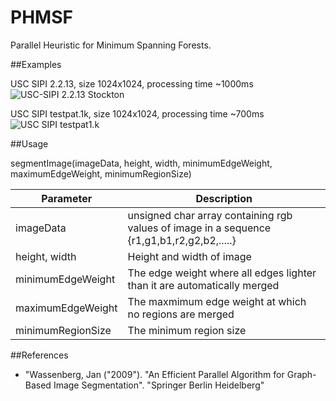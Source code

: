 # PHMSF
Parallel Heuristic for Minimum Spanning Forests.

##Examples

USC SIPI 2.2.13, size 1024x1024, processing time ~1000ms
![USC-SIPI 2.2.13 Stockton](http://i.imgur.com/eMoaxRq.png)


USC SIPI testpat.1k, size 1024x1024, processing time ~700ms
![USC SIPI testpat1.k](http://i.imgur.com/Cr2jXAf.png)

##Usage

segmentImage(imageData, height, width, minimumEdgeWeight, maximumEdgeWeight, minimumRegionSize)

Parameter|Description
---------|----------
imageData|unsigned char array containing rgb values of image in a sequence {r1,g1,b1,r2,g2,b2,.....}
height, width|Height and width of image
minimumEdgeWeight|The edge weight where all edges lighter than it are automatically merged
maximumEdgeWeight|The maxmimum edge weight at which no regions are merged
minimumRegionSize|The minimum region size

##References
* "Wassenberg, Jan ("2009"). "An Efficient Parallel Algorithm for Graph-Based Image Segmentation". "Springer Berlin Heidelberg"
